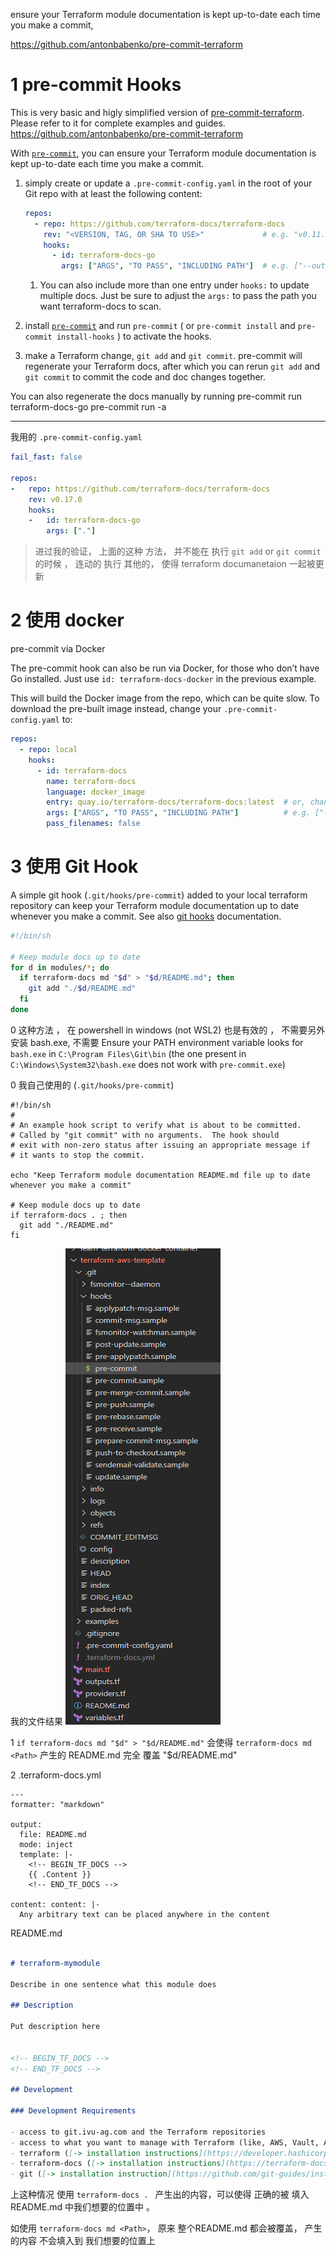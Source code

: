 
ensure your Terraform module documentation is kept up-to-date each time you make a commit,

https://github.com/antonbabenko/pre-commit-terraform

# 1 pre-commit Hooks

This is very basic and higly simplified version of [pre-commit-terraform](https://github.com/antonbabenko/pre-commit-terraform). Please refer to it for complete examples and guides.
https://github.com/antonbabenko/pre-commit-terraform

With [`pre-commit`](https://pre-commit.com/), you can ensure your Terraform module documentation is kept up-to-date each time you make a commit.

1. simply create or update a `.pre-commit-config.yaml` in the root of your Git repo with at least the following content:
    
    ```yaml
    repos:
      - repo: https://github.com/terraform-docs/terraform-docs
        rev: "<VERSION, TAG, OR SHA TO USE>"             # e.g. "v0.11.2"
        hooks:
          - id: terraform-docs-go
            args: ["ARGS", "TO PASS", "INCLUDING PATH"]  # e.g. ["--output-file", "README.md", "./mymodule/path"]
    ```

    1. You can also include more than one entry under `hooks:` to update multiple docs. Just be sure to adjust the `args:` to pass the path you want terraform-docs to scan.
    
2. install [`pre-commit`](https://pre-commit.com/) and run `pre-commit` ( or `pre-commit install`  and  `pre-commit install-hooks` ) to activate the hooks.
3. make a Terraform change, `git add` and `git commit`. pre-commit will regenerate your Terraform docs, after which you can rerun `git add` and `git commit` to commit the code and doc changes together.

You can also regenerate the docs manually by running
pre-commit run terraform-docs-go
pre-commit run -a 



---

我用的 `.pre-commit-config.yaml`

```yaml
fail_fast: false

repos:
-   repo: https://github.com/terraform-docs/terraform-docs
    rev: v0.17.0
    hooks:
    -   id: terraform-docs-go
        args: ["."]

```


> 进过我的验证， 上面的这种 方法， 并不能在 执行 `git add` or `git commit` 的时候 ， 连动的 执行 其他的， 使得 terraform documanetaion 一起被更新 




# 2 使用 docker 

 pre-commit via Docker[](https://terraform-docs.io/how-to/pre-commit-hooks/#pre-commit-via-docker)

The pre-commit hook can also be run via Docker, for those who don’t have Go installed. Just use `id: terraform-docs-docker` in the previous example.

This will build the Docker image from the repo, which can be quite slow. To download the pre-built image instead, change your `.pre-commit-config.yaml` to:

```yaml
repos:
  - repo: local
    hooks:
      - id: terraform-docs
        name: terraform-docs
        language: docker_image
        entry: quay.io/terraform-docs/terraform-docs:latest  # or, change latest to pin to a specific version
        args: ["ARGS", "TO PASS", "INCLUDING PATH"]          # e.g. ["--output-file", "README.md", "./mymodule/path"]
        pass_filenames: false
```

# 3 使用 Git Hook[](https://terraform-docs.io/how-to/pre-commit-hooks/#git-hook)

A simple git hook (`.git/hooks/pre-commit`) added to your local terraform repository can keep your Terraform module documentation up to date whenever you make a commit. See also [git hooks](https://git-scm.com/book/en/v2/Customizing-Git-Git-Hooks) documentation.


```sh
#!/bin/sh

# Keep module docs up to date
for d in modules/*; do
  if terraform-docs md "$d" > "$d/README.md"; then
    git add "./$d/README.md"
  fi
done
```


0
这种方法 ， 在 powershell in windows (not WSL2) 也是有效的 ， 不需要另外 安装 bash.exe, 不需要 Ensure your PATH environment variable looks for `bash.exe` in `C:\Program Files\Git\bin` (the one present in `C:\Windows\System32\bash.exe` does not work with `pre-commit.exe`)

0 我自己使用的   (`.git/hooks/pre-commit`)

```
#!/bin/sh
#
# An example hook script to verify what is about to be committed.
# Called by "git commit" with no arguments.  The hook should
# exit with non-zero status after issuing an appropriate message if
# it wants to stop the commit.

echo "Keep Terraform module documentation README.md file up to date whenever you make a commit"

# Keep module docs up to date
if terraform-docs . ; then
  git add "./README.md"
fi

```


我的文件结果
![](image/Pasted%20image%2020240302164412.png)

1
`if terraform-docs md "$d" > "$d/README.md"` 会使得 `terraform-docs md <Path>` 产生的 README.md 完全 覆盖  "$d/README.md"


2
.terraform-docs.yml

```
---
formatter: "markdown"

output:
  file: README.md
  mode: inject
  template: |-
    <!-- BEGIN_TF_DOCS -->
    {{ .Content }}
    <!-- END_TF_DOCS -->

content: content: |-
  Any arbitrary text can be placed anywhere in the content

```

README.md

```md

# terraform-mymodule

Describe in one sentence what this module does

## Description

Put description here


<!-- BEGIN_TF_DOCS -->
<!-- END_TF_DOCS -->

## Development

### Development Requirements

- access to git.ivu-ag.com and the Terraform repositories
- access to what you want to manage with Terraform (like, AWS, Vault, Artifactory, ...)
- terraform ([-> installation instructions](https://developer.hashicorp.com/terraform/tutorials/aws-get-started/install-cli))
- terraform-docs ([-> installation instructions](https://terraform-docs.io/user-guide/installation))
- git ([-> installation instruction](https://github.com/git-guides/install-git))


```


上这种情况  使用  `terraform-docs . `  产生出的内容，可以使得 正确的被 填入  README.md 中我们想要的位置中 。 

如使用  `terraform-docs md <Path>`， 原来 整个README.md  都会被覆盖， 产生的内容 不会填入到 我们想要的位置上 

